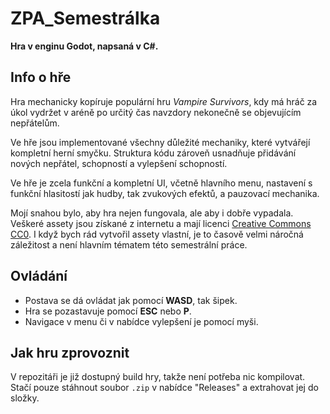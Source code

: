 # ZPA_Semestrálka
**Hra v enginu Godot, napsaná v C#.**

## Info o hře
Hra mechanicky kopíruje populární hru *Vampire Survivors*, kdy má hráč za úkol vydržet v aréně po určitý čas navzdory nekonečně se objevujícím nepřátelům.

Ve hře jsou implementované všechny důležité mechaniky, které vytvářejí kompletní herní smyčku. Struktura kódu zároveň usnadňuje přidávání nových nepřátel, schopností a vylepšení schopností.

Ve hře je zcela funkční a kompletní UI, včetně hlavního menu, nastavení s funkční hlasitostí jak hudby, tak zvukových efektů, a pauzovací mechanika.

Mojí snahou bylo, aby hra nejen fungovala, ale aby i dobře vypadala. Veškeré assety jsou získané z internetu a mají licenci [Creative Commons CC0](https://creativecommons.org/publicdomain/zero/1.0/). I když bych rád vytvořil assety vlastní, je to časově velmi náročná záležitost a není hlavním tématem této semestrální práce.

## Ovládání
- Postava se dá ovládat jak pomocí **WASD**, tak šipek.
- Hra se pozastavuje pomocí **ESC** nebo **P**.
- Navigace v menu či v nabídce vylepšení je pomocí myši.

## Jak hru zprovoznit
V repozitáři je již dostupný build hry, takže není potřeba nic kompilovat. Stačí pouze stáhnout soubor `.zip` v nabídce "Releases" a extrahovat jej do složky.

 
